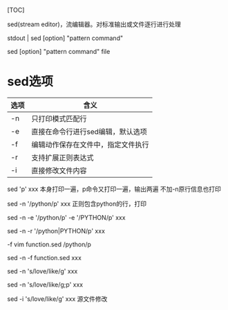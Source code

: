 [TOC]

sed(stream editor)，流编辑器。对标准输出或文件逐行进行处理

stdout | sed [option] "pattern command"

sed [option] "pattern command" file


# sed选项
选项 | 含义
---|---
-n | 只打印模式匹配行
-e | 直接在命令行进行sed编辑，默认选项
-f | 编辑动作保存在文件中，指定文件执行
-r | 支持扩展正则表达式
-i | 直接修改文件内容

sed 'p' xxx
本身打印一遍，p命令又打印一遍，输出两遍
不加-n原行信息也打印

sed -n '/python/p' xxx
正则包含python的行，打印

sed -n -e '/python/p' -e '/PYTHON/p' xxx

sed -n -r '/python|PYTHON/p' xxx

-f
vim function.sed
/python/p

sed -n -f function.sed xxx

sed -n 's/love/like/g' xxx

sed -n 's/love/like/g;p' xxx

sed -i 's/love/like/g' xxx
源文件修改